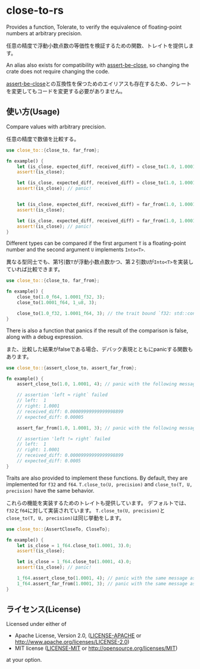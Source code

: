 # close-to-rs

Provides a function, Tolerate, to verify the equivalence of floating-point numbers at arbitrary precision.

任意の精度で浮動小数点数の等価性を検証するための関数、トレイトを提供します。

An alias also exists for compatibility with [assert-be-close](https://crates.io/crates/assert-be-close), so changing the
crate does not require changing the code.

[assert-be-close](https://crates.io/crates/assert-be-close)との互換性を保つためのエイリアスも存在するため、クレートを変更してもコードを変更する必要がありません。

## 使い方(Usage)

Compare values with arbitrary precision.

任意の精度で数値を比較する。

```rust
use close_to::{close_to, far_from};

fn example() {
    let (is_close, expected_diff, received_diff) = close_to(1.0, 1.0001, 3);
    assert!(is_close);

    let (is_close, expected_diff, received_diff) = close_to(1.0, 1.0001, 4);
    assert!(is_close); // panic!


    let (is_close, expected_diff, received_diff) = far_from(1.0, 1.0001, 4);
    assert!(is_close);

    let (is_close, expected_diff, received_diff) = far_from(1.0, 1.0001, 3);
    assert!(is_close); // panic!
}
```

Different types can be compared if the first argument `T` is a floating-point number and the second argument `U`
implements `Into<T>`.

異なる型同士でも、第1引数`T`が浮動小数点数かつ、第２引数`U`が`Into<T>`を実装していれば比較できます。

```rust
use close_to::{close_to, far_from};

fn example() {
    close_to(1.0_f64, 1.0001_f32, 3);
    close_to(1.0001_f64, 1_u8, 3);

    close_to(1.0_f32, 1.0001_f64, 3); // the trait bound `f32: std::convert::From<f64>` is not satisfied [E0277]
}
```

There is also a function that panics if the result of the comparison is false, along with a debug expression.

また、比較した結果がfalseである場合、デバック表現とともにpanicする関数もあります。

```rust
use close_to::{assert_close_to, assert_far_from};

fn example() {
    assert_close_to(1.0, 1.0001, 4); // panic with the following message

    // assertion 'left ≈ right` failed
    // left:  1
    // right: 1.0001
    // received_diff: 0.00009999999999998899
    // expected_diff: 0.00005

    assert_far_from(1.0, 1.0001, 3); // panic with the following message

    // assertion 'left != right` failed
    // left:  1
    // right: 1.0001
    // received_diff: 0.00009999999999998899
    // expected_diff: 0.0005
}
```

Traits are also provided to implement these functions.
By default, they are implemented for `f32` and `f64`.
`T.close_to(U, precision)` and `close_to(T, U, precision)` have the same behavior.

これらの機能を実装するためのトレイトも提供しています。
デフォルトでは、`f32`と`f64`に対して実装されています。
`T.close_to(U, precision)`と`close_to(T, U, precision)`は同じ挙動をします。

```rust
use close_to::{AssertCloseTo, CloseTo};

fn example() {
    let is_close = 1_f64.close_to(1.0001, 3).0;
    assert!(is_close);

    let is_close = 1_f64.close_to(1.0001, 4).0;
    assert!(is_close); // panic!

    1_f64.assert_close_to(1.0001, 4); // panic with the same message as `assert_close_to`
    1_f64.assert_far_from(1.0001, 3); // panic with the same message as `assert_far_from`
}
```

## ライセンス(License)

Licensed under either of

+ Apache License, Version 2.0, ([LICENSE-APACHE](LICENSE-APACHE) or http://www.apache.org/licenses/LICENSE-2.0)
+ MIT license ([LICENSE-MIT](LICENSE-MIT) or http://opensource.org/licenses/MIT)

at your option.
